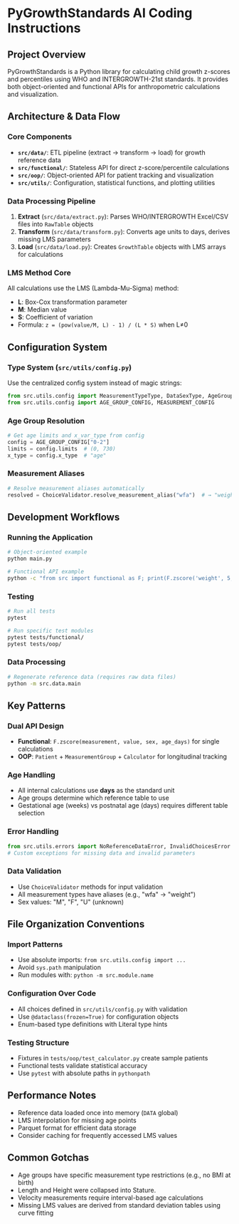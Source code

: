 # PyGrowthStandards AI Coding Instructions

## Project Overview
PyGrowthStandards is a Python library for calculating child growth z-scores and percentiles using WHO and INTERGROWTH-21st standards. It provides both object-oriented and functional APIs for anthropometric calculations and visualization.

## Architecture & Data Flow

### Core Components
- **`src/data/`**: ETL pipeline (extract → transform → load) for growth reference data
- **`src/functional/`**: Stateless API for direct z-score/percentile calculations  
- **`src/oop/`**: Object-oriented API for patient tracking and visualization
- **`src/utils/`**: Configuration, statistical functions, and plotting utilities

### Data Processing Pipeline
1. **Extract** (`src/data/extract.py`): Parses WHO/INTERGROWTH Excel/CSV files into `RawTable` objects
2. **Transform** (`src/data/transform.py`): Converts age units to days, derives missing LMS parameters
3. **Load** (`src/data/load.py`): Creates `GrowthTable` objects with LMS arrays for calculations

### LMS Method Core
All calculations use the LMS (Lambda-Mu-Sigma) method:
- **L**: Box-Cox transformation parameter  
- **M**: Median value
- **S**: Coefficient of variation
- Formula: `z = (pow(value/M, L) - 1) / (L * S)` when L≠0

## Configuration System

### Type System (`src/utils/config.py`)
Use the centralized config system instead of magic strings:
```python
from src.utils.config import MeasurementTypeType, DataSexType, AgeGroupType
from src.utils.config import AGE_GROUP_CONFIG, MEASUREMENT_CONFIG
```

### Age Group Resolution
```python
# Get age limits and x_var_type from config
config = AGE_GROUP_CONFIG["0-2"]
limits = config.limits  # (0, 730)
x_type = config.x_type  # "age"
```

### Measurement Aliases
```python
# Resolve measurement aliases automatically
resolved = ChoiceValidator.resolve_measurement_alias("wfa")  # → "weight"
```

## Development Workflows

### Running the Application
```bash
# Object-oriented example
python main.py

# Functional API example  
python -c "from src import functional as F; print(F.zscore('weight', 5, 'F', age_days=30))"
```

### Testing
```bash
# Run all tests
pytest

# Run specific test modules
pytest tests/functional/
pytest tests/oop/
```

### Data Processing
```bash
# Regenerate reference data (requires raw data files)
python -m src.data.main
```

## Key Patterns

### Dual API Design
- **Functional**: `F.zscore(measurement, value, sex, age_days)` for single calculations
- **OOP**: `Patient` + `MeasurementGroup` + `Calculator` for longitudinal tracking

### Age Handling
- All internal calculations use **days** as the standard unit
- Age groups determine which reference table to use
- Gestational age (weeks) vs postnatal age (days) requires different table selection

### Error Handling
```python
from src.utils.errors import NoReferenceDataError, InvalidChoicesError
# Custom exceptions for missing data and invalid parameters
```

### Data Validation
- Use `ChoiceValidator` methods for input validation
- All measurement types have aliases (e.g., "wfa" → "weight")
- Sex values: "M", "F", "U" (unknown)

## File Organization Conventions

### Import Patterns
- Use absolute imports: `from src.utils.config import ...`
- Avoid `sys.path` manipulation
- Run modules with: `python -m src.module.name`

### Configuration Over Code
- All choices defined in `src/utils/config.py` with validation
- Use `@dataclass(frozen=True)` for configuration objects
- Enum-based type definitions with Literal type hints

### Testing Structure
- Fixtures in `tests/oop/test_calculator.py` create sample patients
- Functional tests validate statistical accuracy
- Use `pytest` with absolute paths in `pythonpath`

## Performance Notes
- Reference data loaded once into memory (`DATA` global)
- LMS interpolation for missing age points
- Parquet format for efficient data storage
- Consider caching for frequently accessed LMS values

## Common Gotchas
- Age groups have specific measurement type restrictions (e.g., no BMI at birth)
- Length and Height were collapsed into Stature.
- Velocity measurements require interval-based age calculations
- Missing LMS values are derived from standard deviation tables using curve fitting
